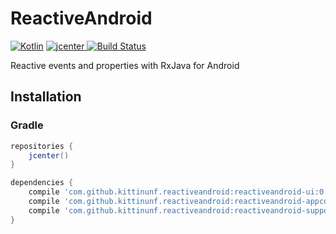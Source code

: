 # ReactiveAndroid

[ ![Kotlin](https://img.shields.io/badge/Kotlin-1.0.0--rc--1036-blue.svg)](http://kotlinlang.org) [ ![jcenter](https://api.bintray.com/packages/kittinunf/maven/ReactiveAndroid/images/download.svg) ](https://bintray.com/kittinunf/maven/ReactiveAndroid/_latestVersion) [![Build Status](https://travis-ci.org/kittinunf/ReactiveAndroid.svg?branch=master)](https://travis-ci.org/kittinunf/ReactiveAndroid)

Reactive events and properties with RxJava for Android 

## Installation

### Gradle

``` Groovy
repositories {
    jcenter()
}

dependencies {
    compile 'com.github.kittinunf.reactiveandroid:reactiveandroid-ui:0.2.2' //for base UI 
    compile 'com.github.kittinunf.reactiveandroid:reactiveandroid-appcompat-v7:0.2.2' //for appcompat-v7 module 
    compile 'com.github.kittinunf.reactiveandroid:reactiveandroid-support-v4:0.2.2' //for support-v4 module 
}
```

